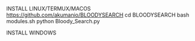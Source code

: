 INSTALL LINUX/TERMUX/MACOS
https://github.com/akumanio/BLOODYSEARCH
cd BLOODYSEARCH
bash modules.sh
python Bloody_Search.py


INSTALL WINDOWS


